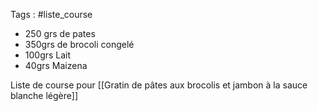 Tags : #liste_course

- 250 grs de pates
- 350grs de brocoli congelé 
- 100grs Lait 
- 40grs Maizena 

Liste de course pour [[Gratin de pâtes aux brocolis et jambon à la sauce blanche légère]]